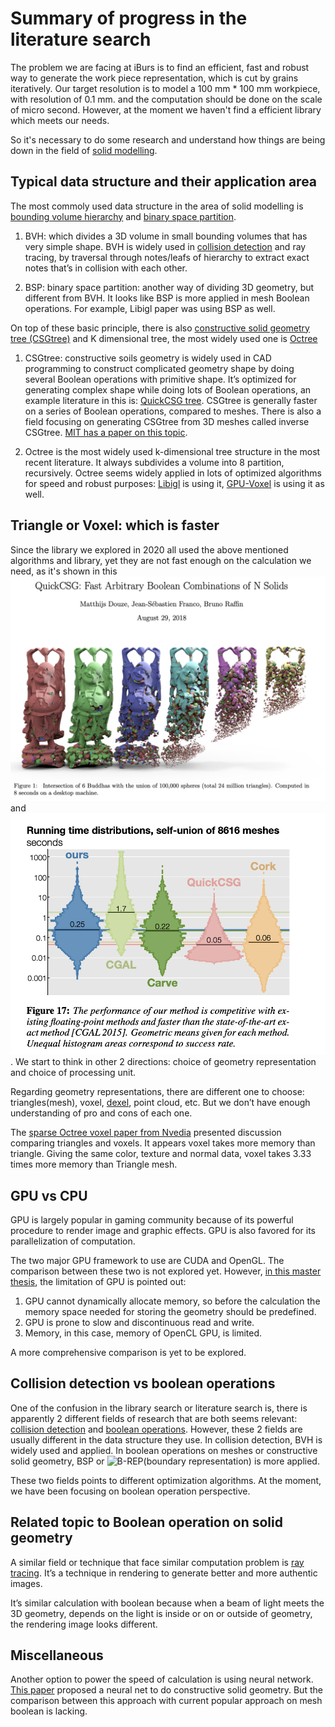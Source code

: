 # Summary of progress in the literature search

The problem we are facing at iBurs is to find an efficient, fast and robust way to generate the work piece representation, which is cut by grains iteratively. Our target resolution is to model a 100 mm * 100 mm workpiece, with resolution of 0.1 mm. and the computation should be done on the scale of micro second. However, at the moment we haven't find a efficient library which meets our needs.

So it's necessary to do some research and understand how things are being down in the field of [solid modelling](https://en.wikipedia.org/wiki/Solid_modeling).

## Typical data structure and their application area

The most commoly used data structure in the area of solid modelling is [bounding volume hierarchy](https://en.wikipedia.org/wiki/Bounding_volume_hierarchy) and [binary space partition](https://en.wikipedia.org/wiki/Binary_space_partitioning).

1. BVH:  which divides a 3D volume in small bounding volumes that has very simple shape. BVH is widely used in [collision detection](https://en.wikipedia.org/wiki/Collision_detection) and ray tracing, by traversal through notes/leafs of hierarchy to extract exact notes that’s in collision with each other.

2. BSP: binary space partition: another way of dividing 3D geometry, but different from BVH. It looks like BSP is more applied in mesh Boolean operations. For example, Libigl paper was using BSP as well.

On top of these basic principle, there is also [constructive solid geometry tree (CSGtree)](https://en.wikipedia.org/wiki/Constructive_solid_geometry) and K dimensional tree, the most widely used one is [Octree](https://en.wikipedia.org/wiki/Octree)

1. CSGtree: constructive soils geometry is widely used in CAD programming to construct complicated geometry shape by doing several Boolean operations with primitive shape. It’s optimized for generating complex shape while doing lots of Boolean operations, an example literature in this is: [QuickCSG tree](./QuickCSG_Fast_Arbitrary_Boolean_Combinations_of_N_Solids.pdf). CSGtree is generally faster on a series of Boolean operations, compared to meshes. There is also a field focusing on generating CSGtree from 3D meshes called inverse CSGtree. [MIT has a paper on this topic](./InverseCSG__Automatic_Conversion_of_3D_Models_to_CSG_Trees.pdf).

2. Octree is the most widely used k-dimensional tree structure in the most recent literature. It always subdivides a volume into 8 partition, recursively. Octree seems widely applied in lots of optimized algorithms for speed and robust purposes: [Libigl](./Libigl_Mesh_Arrangements_for_Solid_Geometry.pdf) is using it, [GPU-Voxel](./Unified_GPU_Voxel_Collision_Detection_for_Mobile_Manipulation_Planning.pdf) is using it as well.

## Triangle or Voxel: which is faster

Since the library we explored in 2020 all used the above mentioned algorithms and library, yet they are not fast enough on the calculation we need, as it's shown in this ![The QuickCSG performance figure](./Almost_fastest_library_on_mesh_boolean.png) and ![Comparison of Libigl against other engine](./Libigl_compare_against_others.png). We start to think in other 2 directions: choice of geometry representation and choice of processing unit.

Regarding geometry representations, there are different one to choose: triangles(mesh), voxel, [dexel](./Dexel_Determining_the_Width_and_Depths_of_Cut_in_Milling_on_the_Basis_of_a_Multi_Dexel_Model.pdf), point cloud, etc. But we don’t have enough understanding of pro and cons of each one.

The [sparse Octree voxel paper from Nvedia](./Nvedia_Efficient_Sparse_Voxel_Octrees_–_Analysis_Extensions_and_Implementation.pdf) presented discussion comparing triangles and voxels. It appears voxel takes more memory than triangle. Giving the same color, texture and normal data, voxel takes 3.33 times more memory than Triangle mesh.

## GPU vs CPU

GPU is largely popular in gaming community because of its powerful procedure to render image and graphic effects. GPU is also favored for its parallelization of computation.

The two major GPU framework to use are CUDA and OpenGL. The comparison between these two is not explored yet. However, [in this master thesis](./Parallelization_of_BVH_and_BSP_on_the_GPU.pdf), the limitation of GPU is pointed out:

1. GPU cannot dynamically allocate memory, so before the calculation the memory space needed for storing the geometry should be predefined.
2. GPU is prone to slow and discontinuous read and write.
3. Memory, in this case, memory of OpenCL GPU, is limited.

A more comprehensive comparison is yet to be explored.

## Collision detection vs boolean operations

One of the confusion in the library search or literature search is, there is apparently 2 different fields of research that are both seems relevant: [collision detection](https://en.wikipedia.org/wiki/Collision_detection) and [boolean operations](https://www.sciencedirect.com/topics/engineering/boolean-operation#:~:text=A%20Boolean%20operation%2C%20such%20as,straightforward%20and%20easy%20to%20implement.&text=It%20inherits%20the%20good%20property,Boolean%20operations%20from%20ray%2Drep.). However, these 2 fields are usually different in the data structure they use. In collision detection, BVH is widely used and applied. In boolean operations on meshes or constructive solid geometry, BSP or ![B-REP(boundary representation)](https://en.wikipedia.org/wiki/Boundary_representation) is more applied.

These two fields points to different optimization algorithms. At the moment, we have been focusing on boolean operation perspective.

## Related topic to Boolean operation on solid geometry

A similar field or technique that face similar computation problem is [ray tracing](https://en.wikipedia.org/wiki/Ray_tracing_(graphics)). It’s a technique in rendering to generate better and more authentic images.

It’s similar calculation with boolean because when a beam of light meets the 3D geometry, depends on the light is inside or on or outside of geometry, the rendering image looks different.

## Miscellaneous

Another option to power the speed of calculation is using neural network. [This paper](./Sharma_CSGNet_Neural_Shape_CVPR_2018_paper.pdf) proposed a neural net to do constructive solid geometry. But the comparison between this approach with current popular approach on mesh boolean is lacking.
